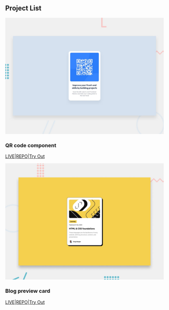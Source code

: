 ## Project List

![image QR code component](https://raw.githubusercontent.com/dbmourits/FrontendMentor/main/qr-code-component-main/design/desktop-preview.jpg)
### QR code component
[LIVE](https://dbmourits.github.io/FrontendMentor/qr-code-component-main)|[REPO](https://github.com/dbmourits/FrontendMentor/tree/main/qr-code-component-main)|[Try Out](https://www.frontendmentor.io/challenges/qr-code-component-iux_sIO_H)

![image Blog preview card](https://raw.githubusercontent.com/dbmourits/FrontendMentor/main/blog-preview-card-main/design/desktop-preview.jpg)
### Blog preview card
[LIVE](https://dbmourits.github.io/FrontendMentor/blog-preview-card-main)|[REPO](https://github.com/dbmourits/FrontendMentor/tree/main/blog-preview-card-main)|[Try Out](https://www.frontendmentor.io/challenges/blog-preview-card-ckPaj01IcS/hub)
